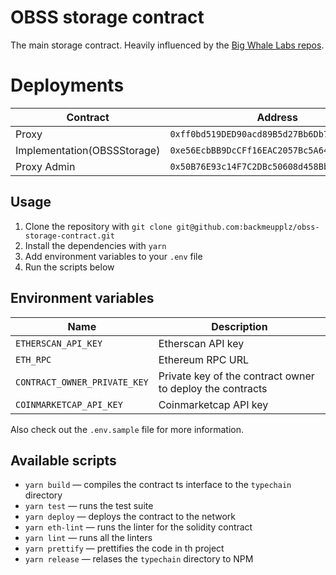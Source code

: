 # OBSS storage contract

The main storage contract. Heavily influenced by the [Big Whale Labs repos](https://github.com/BigWhaleLabs).

# Deployments

| Contract                    | Address                                      |
| --------------------------- | -------------------------------------------- |
| Proxy                       | `0xff0bd519DED90acd89B5d27Bb6Db722C0b696016` |
| Implementation(OBSSStorage) | `0xe56EcbBB9DcCFf16EAC2057Bc5A6472a696c1008` |
| Proxy Admin                 | `0x50B76E93c14F7C2DBc50608d458Bb5B5fBf3eb8E` |

## Usage

1. Clone the repository with `git clone git@github.com:backmeupplz/obss-storage-contract.git`
2. Install the dependencies with `yarn`
3. Add environment variables to your `.env` file
4. Run the scripts below

## Environment variables

| Name                         | Description                                               |
| ---------------------------- | --------------------------------------------------------- |
| `ETHERSCAN_API_KEY`          | Etherscan API key                                         |
| `ETH_RPC`                    | Ethereum RPC URL                                          |
| `CONTRACT_OWNER_PRIVATE_KEY` | Private key of the contract owner to deploy the contracts |
| `COINMARKETCAP_API_KEY`      | Coinmarketcap API key                                     |

Also check out the `.env.sample` file for more information.

## Available scripts

- `yarn build` — compiles the contract ts interface to the `typechain` directory
- `yarn test` — runs the test suite
- `yarn deploy` — deploys the contract to the network
- `yarn eth-lint` — runs the linter for the solidity contract
- `yarn lint` — runs all the linters
- `yarn prettify` — prettifies the code in th project
- `yarn release` — relases the `typechain` directory to NPM
